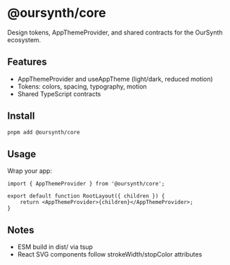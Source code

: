 # @oursynth/core

Design tokens, AppThemeProvider, and shared contracts for the OurSynth ecosystem.

## Features

- AppThemeProvider and useAppTheme (light/dark, reduced motion)
- Tokens: colors, spacing, typography, motion
- Shared TypeScript contracts

## Install

```bash
pnpm add @oursynth/core
```

## Usage

Wrap your app:

```tsx
import { AppThemeProvider } from '@oursynth/core';

export default function RootLayout({ children }) {
	return <AppThemeProvider>{children}</AppThemeProvider>;
}
```

## Notes

- ESM build in dist/ via tsup
- React SVG components follow strokeWidth/stopColor attributes
